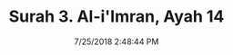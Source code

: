 ---
title       : "Surah 3. Al-i'Imran, Ayah 14"
date        : 7/25/2018 2:48:44 PM
draft       : false
type        : "quran"
layout      : "compare"
BookCode    : "CMP"
SurahNumber : "3"
AyahNumber  : "14"
TotalAyah   : "200"
---